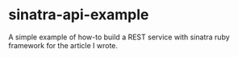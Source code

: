 sinatra-api-example
=======================

A simple example of how-to build a REST service with sinatra ruby framework for the article I wrote.
